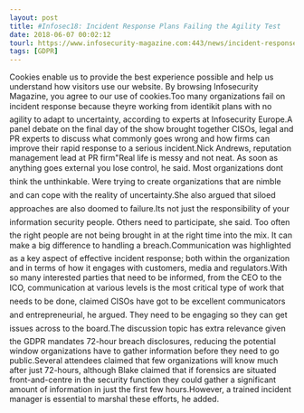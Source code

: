 ```yaml
---
layout: post
title: #Infosec18: Incident Response Plans Failing the Agility Test
date: 2018-06-07 00:02:12
tourl: https://www.infosecurity-magazine.com:443/news/incident-response-plans-failing/
tags: [GDPR]
---
```

Cookies enable us to provide the best experience possible and help us understand how visitors use our website. By browsing Infosecurity Magazine, you agree to our use of cookies.Too many organizations fail on incident response because theyre working from identikit plans with no agility to adapt to uncertainty, according to experts at Infosecurity Europe.A panel debate on the final day of the show brought together CISOs, legal and PR experts to discuss what commonly goes wrong and how firms can improve their rapid response to a serious incident.Nick Andrews, reputation management lead at PR firm"Real life is messy and not neat. As soon as anything goes external you lose control, he said. Most organizations dont think the unthinkable. Were trying to create organizations that are nimble and can cope with the reality of uncertainty.She also argued that siloed approaches are also doomed to failure.Its not just the responsibility of your information security people. Others need to participate, she said. Too often the right people are not being brought in at the right time into the mix. It can make a big difference to handling a breach.Communication was highlighted as a key aspect of effective incident response; both within the organization and in terms of how it engages with customers, media and regulators.With so many interested parties that need to be informed, from the CEO to the ICO, communication at various levels is the most critical type of work that needs to be done, claimed CISOs have got to be excellent communicators and entrepreneurial, he argued. They need to be engaging so they can get issues across to the board.The discussion topic has extra relevance given the GDPR mandates 72-hour breach disclosures, reducing the potential window organizations have to gather information before they need to go public.Several attendees claimed that few organizations will know much after just 72-hours, although Blake claimed that if forensics are situated front-and-centre in the security function they could gather a significant amount of information in just the first few hours.However, a trained incident manager is essential to marshal these efforts, he added.